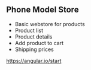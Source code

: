 ## Phone Model Store

- Basic webstore for products
- Product list
- Product details
- Add product to cart
- Shipping prices

https://angular.io/start